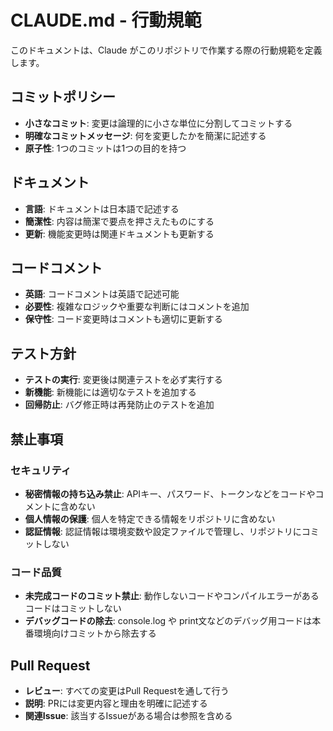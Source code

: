 # CLAUDE.md - 行動規範

このドキュメントは、Claude がこのリポジトリで作業する際の行動規範を定義します。

## コミットポリシー

- **小さなコミット**: 変更は論理的に小さな単位に分割してコミットする
- **明確なコミットメッセージ**: 何を変更したかを簡潔に記述する
- **原子性**: 1つのコミットは1つの目的を持つ

## ドキュメント

- **言語**: ドキュメントは日本語で記述する
- **簡潔性**: 内容は簡潔で要点を押さえたものにする
- **更新**: 機能変更時は関連ドキュメントも更新する

## コードコメント

- **英語**: コードコメントは英語で記述可能
- **必要性**: 複雑なロジックや重要な判断にはコメントを追加
- **保守性**: コード変更時はコメントも適切に更新する

## テスト方針

- **テストの実行**: 変更後は関連テストを必ず実行する
- **新機能**: 新機能には適切なテストを追加する
- **回帰防止**: バグ修正時は再発防止のテストを追加

## 禁止事項

### セキュリティ

- **秘密情報の持ち込み禁止**: APIキー、パスワード、トークンなどをコードやコメントに含めない
- **個人情報の保護**: 個人を特定できる情報をリポジトリに含めない
- **認証情報**: 認証情報は環境変数や設定ファイルで管理し、リポジトリにコミットしない

### コード品質

- **未完成コードのコミット禁止**: 動作しないコードやコンパイルエラーがあるコードはコミットしない
- **デバッグコードの除去**: console.log や print文などのデバッグ用コードは本番環境向けコミットから除去する

## Pull Request

- **レビュー**: すべての変更はPull Requestを通して行う
- **説明**: PRには変更内容と理由を明確に記述する
- **関連Issue**: 該当するIssueがある場合は参照を含める